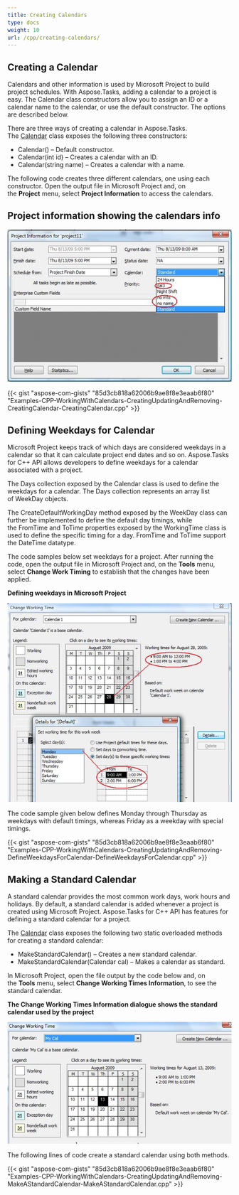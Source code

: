 ```yaml
---
title: Creating Calendars
type: docs
weight: 10
url: /cpp/creating-calendars/
---
```


## **Creating a Calendar**
Calendars and other information is used by Microsoft Project to build project schedules. With Aspose.Tasks, adding a calendar to a project is easy. The Calendar class constructors allow you to assign an ID or a calendar name to the calendar, or use the default constructor. The options are described below.

There are three ways of creating a calendar in Aspose.Tasks. The [Calendar](https://apireference.aspose.com/tasks/cpp/class/aspose.tasks.calendar/) class exposes the following three constructors:

- Calendar() – Default constructor.
- Calendar(int id) – Creates a calendar with an ID.
- Calendar(string name) – Creates a calendar with a name.

The following code creates three different calendars, one using each constructor.
Open the output file in Microsoft Project and, on the **Project** menu, select **Project Information** to access the calendars. 

## **Project information showing the calendars info** 

![update resource calendar in Microsoft Project](creating-updating-and-removing-calendar_1.png)

{{< gist "aspose-com-gists" "85d3cb818a62006b9ae8f8e3eaab6f80" "Examples-CPP-WorkingWithCalendars-CreatingUpdatingAndRemoving-CreatingCalendar-CreatingCalendar.cpp" >}}
## **Defining Weekdays for Calendar**
Microsoft Project keeps track of which days are considered weekdays in a calendar so that it can calculate project end dates and so on. Aspose.Tasks for C++ API allows developers to define weekdays for a calendar associated with a project.

The Days collection exposed by the Calendar class is used to define the weekdays for a calendar. The Days collection represents an array list of WeekDay objects.

The CreateDefaultWorkingDay method exposed by the WeekDay class can further be implemented to define the default day timings, while the FromTime and ToTime properties exposed by the WorkingTime class is used to define the specific timing for a day. FromTime and ToTime support the DateTime datatype.

The code samples below set weekdays for a project. After running the code, open the output file in Microsoft Project and, on the **Tools** menu, select **Change Work Timing** to establish that the changes have been applied. 

**Defining weekdays in Microsoft Project** 

![edit calendar in Microsoft Project 2010](creating-updating-and-removing-calendar_2.png)

The code sample given below defines Monday through Thursday as weekdays with default timings, whereas Friday as a weekday with special timings.

{{< gist "aspose-com-gists" "85d3cb818a62006b9ae8f8e3eaab6f80" "Examples-CPP-WorkingWithCalendars-CreatingUpdatingAndRemoving-DefineWeekdaysForCalendar-DefineWeekdaysForCalendar.cpp" >}}
## **Making a Standard Calendar**
A standard calendar provides the most common work days, work hours and holidays. By default, a standard calendar is added whenever a project is created using Microsoft Project. Aspose.Tasks for C++ API has features for defining a standard calendar for a project.

The [Calendar](https://apireference.aspose.com/tasks/cpp/class/aspose.tasks.calendar/) class exposes the following two static overloaded methods for creating a standard calendar:

- MakeStandardCalendar() – Creates a new standard calendar.
- MakeStandardCalendar(Calendar cal) – Makes a calendar as standard.

In Microsoft Project, open the file output by the code below and, on the **Tools** menu, select **Change Working Times Information**, to see the standard calendar. 

**The Change Working Times Information dialogue shows the standard calendar used by the project** 

![editing calendar working times in Microsoft Project](creating-updating-and-removing-calendar_3.png)

The following lines of code create a standard calendar using both methods.

{{< gist "aspose-com-gists" "85d3cb818a62006b9ae8f8e3eaab6f80" "Examples-CPP-WorkingWithCalendars-CreatingUpdatingAndRemoving-MakeAStandardCalendar-MakeAStandardCalendar.cpp" >}}
